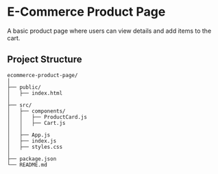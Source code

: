 # E-Commerce Product Page
A basic product page where users can view details and add items to the cart.

## Project Structure
```code
ecommerce-product-page/
│
├── public/
│   ├── index.html
│
├── src/
│   ├── components/
│   │   ├── ProductCard.js
│   │   ├── Cart.js
│   │
│   ├── App.js
│   ├── index.js
│   ├── styles.css
│
├── package.json
└── README.md
```
